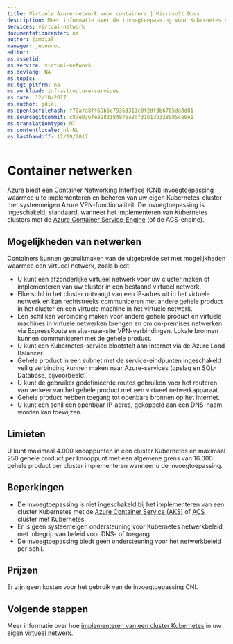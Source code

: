 ```yaml
---
title: Virtuele Azure-netwerk voor containers | Microsoft Docs
description: Meer informatie over de invoegtoepassing voor Kubernetes clusters, CNI waarmee containers om te communiceren met elkaar en andere resources, in een virtueel netwerk.
services: virtual-network
documentationcenter: na
author: jimdial
manager: jeconnoc
editor: 
ms.assetid: 
ms.service: virtual-network
ms.devlang: NA
ms.topic: 
ms.tgt_pltfrm: na
ms.workload: infrastructure-services
ms.date: 12/18/2017
ms.author: jdial
ms.openlocfilehash: f70afa8ff69b6c79363313c0f2df3b6785da8d81
ms.sourcegitcommit: c87e036fe898318487ea8df31b13b328985ce0e1
ms.translationtype: MT
ms.contentlocale: nl-NL
ms.lasthandoff: 12/19/2017
---
```

# <a name="container-networking"></a>Container netwerken

Azure biedt een [Container Networking Interface (CNI) invoegtoepassing](https://github.com/Azure/azure-container-networking/blob/master/docs/cni.md) waarmee u te implementeren en beheren van uw eigen Kubernetes-cluster met systeemeigen Azure VPN-functionaliteit. De invoegtoepassing is ingeschakeld, standaard, wanneer het implementeren van Kubernetes clusters met de [Azure Container Service-Engine](https://github.com/Azure/acs-engine) (of de ACS-engine).

## <a name="networking-capabilities"></a>Mogelijkheden van netwerken

Containers kunnen gebruikmaken van de uitgebreide set met mogelijkheden waarmee een virtueel netwerk, zoals biedt:
-   U kunt een afzonderlijke virtueel netwerk voor uw cluster maken of implementeren van uw cluster in een bestaand virtueel netwerk. 
-   Elke schil in het cluster ontvangt van een IP-adres uit in het virtuele netwerk en kan rechtstreeks communiceren met andere gehele product in het cluster en een virtuele machine in het virtuele netwerk. 
-   Een schil kan verbinding maken voor andere gehele product en virtuele machines in virtuele netwerken brengen en om on-premises netwerken via ExpressRoute en site-naar-site VPN-verbindingen. Lokale bronnen kunnen communiceren met de gehele product. 
-   U kunt een Kubernetes-service blootstelt aan Internet via de Azure Load Balancer.  
-   Gehele product in een subnet met de service-eindpunten ingeschakeld veilig verbinding kunnen maken naar Azure-services (opslag en SQL-Database, bijvoorbeeld).
-   U kunt de gebruiker gedefinieerde routes gebruiken voor het routeren van verkeer van het gehele product met een virtueel netwerkapparaat. 
-   Gehele product hebben toegang tot openbare bronnen op het Internet.
-   U kunt een schil een openbaar IP-adres, gekoppeld aan een DNS-naam worden kan toewijzen.
 
## <a name="limits"></a>Limieten
U kunt maximaal 4.000 knooppunten in een cluster Kubernetes en maximaal 250 gehele product per knooppunt met een algemene grens van 16.000 gehele product per cluster implementeren wanneer u de invoegtoepassing.

## <a name="constraints"></a>Beperkingen
- De invoegtoepassing is niet ingeschakeld bij het implementeren van een cluster Kubernetes met de [Azure Container Service (AKS)](../aks/intro-kubernetes.md?toc=%2fazure%2fvirtual-network%2ftoc.json) of [ACS](../container-service/kubernetes/container-service-intro-kubernetes.md?toc=%2fazure%2fvirtual-network%2ftoc.json) cluster met Kubernetes.
- Er is geen systeemeigen ondersteuning voor Kubernetes netwerkbeleid, met inbegrip van beleid voor DNS- of toegang.
- De invoegtoepassing biedt geen ondersteuning voor het netwerkbeleid per schil.

## <a name="pricing"></a>Prijzen
Er zijn geen kosten voor het gebruik van de invoegtoepassing CNI.

## <a name="next-steps"></a>Volgende stappen

Meer informatie over hoe [implementeren van een cluster Kubernetes](https://github.com/Azure/acs-engine/blob/master/docs/kubernetes/deploy.md) in uw [eigen virtueel netwerk](https://github.com/Azure/acs-engine/blob/master/docs/kubernetes/features.md#using-azure-integrated-networking-cni).
